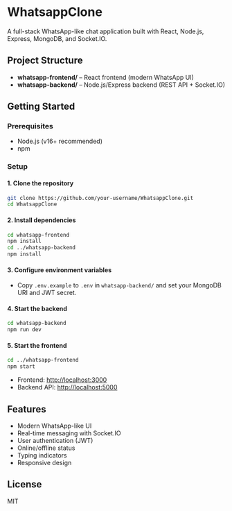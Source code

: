 # WhatsappClone

A full-stack WhatsApp-like chat application built with React, Node.js, Express, MongoDB, and Socket.IO.

## Project Structure

- **whatsapp-frontend/** – React frontend (modern WhatsApp UI)
- **whatsapp-backend/** – Node.js/Express backend (REST API + Socket.IO)

## Getting Started

### Prerequisites

- Node.js (v16+ recommended)
- npm

### Setup

#### 1. Clone the repository

```sh
git clone https://github.com/your-username/WhatsappClone.git
cd WhatsappClone
```

#### 2. Install dependencies

```sh
cd whatsapp-frontend
npm install
cd ../whatsapp-backend
npm install
```

#### 3. Configure environment variables

- Copy `.env.example` to `.env` in `whatsapp-backend/` and set your MongoDB URI and JWT secret.

#### 4. Start the backend

```sh
cd whatsapp-backend
npm run dev
```

#### 5. Start the frontend

```sh
cd ../whatsapp-frontend
npm start
```

- Frontend: [http://localhost:3000](http://localhost:3000)
- Backend API: [http://localhost:5000](http://localhost:5000)

## Features

- Modern WhatsApp-like UI
- Real-time messaging with Socket.IO
- User authentication (JWT)
- Online/offline status
- Typing indicators
- Responsive design

## License

MIT
